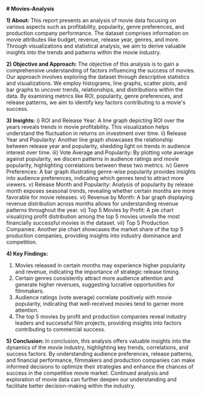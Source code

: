 **# Movies-Analysis**

**1) About:**
This report presents an analysis of movie data focusing on various aspects such as profitability, popularity, genre preferences, and production company performance. The dataset comprises information on movie attributes like budget, revenue, release year, genres, and more. Through visualizations and statistical analysis, we aim to derive valuable insights into the trends and patterns within the movie industry.


**2) Objective and Approach:**
The objective of this analysis is to gain a comprehensive understanding of factors influencing the success of movies. Our approach involves exploring the dataset through descriptive statistics and visualizations. We employ histograms, line graphs, scatter plots, and bar graphs to uncover trends, relationships, and distributions within the data. By examining metrics like ROI, popularity, genre preferences, and release patterns, we aim to identify key factors contributing to a movie's success.


**3) Insights:**
i) ROI and Release Year: A line graph depicting ROI over the years reveals trends in movie profitability. This visualization helps understand the fluctuation in returns on investment over time.
ii) Release Year and Popularity: Another line graph showcases the relationship between release year and popularity, shedding light on trends in audience interest over time.
iii) Vote Average and Popularity: By plotting vote average against popularity, we discern patterns in audience ratings and movie popularity, highlighting correlations between these two metrics.
iv) Genre Preferences: A bar graph illustrating genre-wise popularity provides insights into audience preferences, indicating which genres tend to attract more viewers.
v) Release Month and Popularity: Analysis of popularity by release month exposes seasonal trends, revealing whether certain months are more favorable for movie releases.
vi) Revenue by Month: A bar graph displaying revenue distribution across months allows for understanding revenue patterns throughout the year.
vi) Top 5 Movies by Profit: A pie chart visualizing profit distribution among the top 5 movies unveils the most financially successful movies in the dataset.
vii) Top 5 Production Companies: Another pie chart showcases the market share of the top 5 production companies, providing insights into industry dominance and competition.


**4) Key Findings:**
1) Movies released in certain months may experience higher popularity and revenue, indicating the importance of strategic release timing.
2) Certain genres consistently attract more audience attention and generate higher revenues, suggesting lucrative opportunities for filmmakers.
3) Audience ratings (vote average) correlate positively with movie popularity, indicating that well-received movies tend to garner more attention.
4) The top 5 movies by profit and production companies reveal industry leaders and successful film projects, providing insights into factors contributing to commercial success.


**5) Conclusion:**
In conclusion, this analysis offers valuable insights into the dynamics of the movie industry, highlighting key trends, correlations, and success factors. By understanding audience preferences, release patterns, and financial performance, filmmakers and production companies can make informed decisions to optimize their strategies and enhance the chances of success in the competitive movie market. Continued analysis and exploration of movie data can further deepen our understanding and facilitate better decision-making within the industry.
